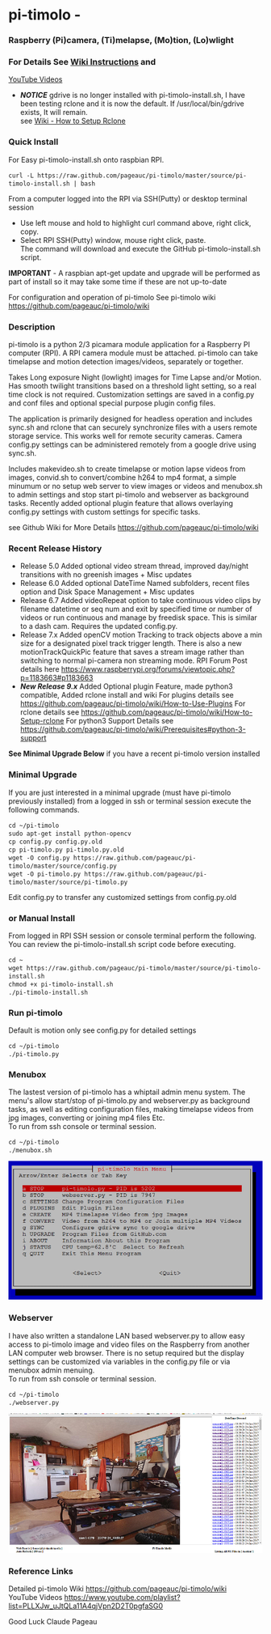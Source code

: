 # pi-timolo - 
### Raspberry (Pi)camera, (Ti)melapse, (Mo)tion, (Lo)wlight
### For Details See [Wiki Instructions](https://github.com/pageauc/pi-timolo/wiki) and
[YouTube Videos](https://www.youtube.com/playlist?list=PLLXJw_uJtQLa11A4qjVpn2D2T0pgfaSG0)

* ***NOTICE*** gdrive is no longer installed with pi-timolo-install.sh, I have been testing
rclone and it is now the default. If /usr/local/bin/gdrive exists, It will remain.   
see [Wiki - How to Setup Rclone](https://github.com/pageauc/pi-timolo/wiki/How-to-Setup-rclone) 

### Quick Install
For Easy pi-timolo-install.sh onto raspbian RPI. 

    curl -L https://raw.github.com/pageauc/pi-timolo/master/source/pi-timolo-install.sh | bash

From a computer logged into the RPI via SSH(Putty) or desktop terminal session  
* Use left mouse and hold to highlight curl command above, right click, copy.  
* Select RPI SSH(Putty) window, mouse right click, paste.   
The command will download and execute the GitHub pi-timolo-install.sh script.   

**IMPORTANT** - A raspbian apt-get update and upgrade will be performed as part of install
so it may take some time if these are not up-to-date       

For configuration and operation of pi-timolo See pi-timolo wiki https://github.com/pageauc/pi-timolo/wiki

### Description
pi-timolo is a python 2/3 picamara module application for a Raspberry PI computer (RPI).
A RPI camera module must be attached. pi-timolo can take timelapse and motion detection
images/videos, separately or together. 

Takes Long exposure Night (lowlight) images for Time Lapse and/or Motion. Has smooth twilight transitions based on a threshold light
setting, so a real time clock is not required. Customization settings are saved in a config.py and conf files and optional special
purpose plugin config files.

The application is primarily designed for headless operation and includes sync.sh and rclone that
can securely synchronize files with a users remote storage service. This works well for remote security
cameras. Camera config.py settings can be administered remotely from a google drive using sync.sh.

Includes makevideo.sh to create timelapse or motion lapse videos from images, convid.sh to convert/combine 
h264 to mp4 format, a simple minumum or no setup web server to view images or videos and menubox.sh 
to admin settings and stop start pi-timolo and webserver as background tasks. Recently added
optional plugin feature that allows overlaying config.py settings with custom settings for
specific tasks.  
        
see Github Wiki for More Details https://github.com/pageauc/pi-timolo/wiki    

### Recent Release History
* Release 5.0 Added optional video stream thread, improved day/night transitions with no greenish images + Misc updates
* Release 6.0 Added optional DateTime Named subfolders, recent files option and Disk Space Management + Misc updates 
* Release 6.7 Added videoRepeat option to take continuous video clips by filename datetime or seq num and exit by
specified time or number of videos or run continuous and manage by freedisk space. This is similar to a dash cam. Requires the updated config.py.   
* Release 7.x Added openCV motion Tracking to track objects above a min size for a designated pixel track trigger length.
There is also a new motionTrackQuickPic feature that saves a stream image rather than switching to normal pi-camera non streaming mode.
RPI Forum Post details here https://www.raspberrypi.org/forums/viewtopic.php?p=1183663#p1183663   
* ***New Release 9.x*** Added Optional plugin Feature, made python3 compatible, Added rclone install and wiki
For plugins details see https://github.com/pageauc/pi-timolo/wiki/How-to-Use-Plugins
For rclone details see https://github.com/pageauc/pi-timolo/wiki/How-to-Setup-rclone
For python3 Support Details see https://github.com/pageauc/pi-timolo/wiki/Prerequisites#python-3-support

**See Minimal Upgrade Below** if you have a recent pi-timolo version installed

### Minimal Upgrade
If you are just interested in a minimal upgrade (must have pi-timolo previously installed)
from a logged in ssh or terminal session execute the following commands.  

    cd ~/pi-timolo
    sudo apt-get install python-opencv
    cp config.py config.py.old
    cp pi-timolo.py pi-timolo.py.old
    wget -O config.py https://raw.github.com/pageauc/pi-timolo/master/source/config.py
    wget -O pi-timolo.py https://raw.github.com/pageauc/pi-timolo/master/source/pi-timolo.py    
    
Edit config.py to transfer any customized settings from config.py.old  
    
### or Manual Install   
From logged in RPI SSH session or console terminal perform the following. You can review
the pi-timolo-install.sh script code before executing.

    cd ~
    wget https://raw.github.com/pageauc/pi-timolo/master/source/pi-timolo-install.sh
    chmod +x pi-timolo-install.sh
    ./pi-timolo-install.sh
    
### Run pi-timolo 
Default is motion only see config.py for detailed settings   
    
    cd ~/pi-timolo
    ./pi-timolo.py   
 
### Menubox
The lastest version of pi-timolo has a whiptail admin menu system. The menu's allow
start/stop of pi-timolo.py and webserver.py as background tasks, as well as
editing configuration files, making timelapse videos from jpg images, converting or joining mp4 files Etc.    
To run from ssh console or terminal session.

    cd ~/pi-timolo
    ./menubox.sh

![menubox main menu](menubox.png)
 
### Webserver
I have also written a standalone LAN based webserver.py to allow easy access to pi-timolo image and video files
on the Raspberry from another LAN computer web browser.  There is no setup required but the display
settings can be customized via variables in the config.py file or via menubox admin menuing.   
To run from ssh console or terminal session.
    
    cd ~/pi-timolo
    ./webserver.py

![webserver browser screen shot](webserver.png)
 
### Reference Links  
Detailed pi-timolo Wiki https://github.com/pageauc/pi-timolo/wiki  
YouTube Videos https://www.youtube.com/playlist?list=PLLXJw_uJtQLa11A4qjVpn2D2T0pgfaSG0
 
Good Luck
Claude Pageau 
